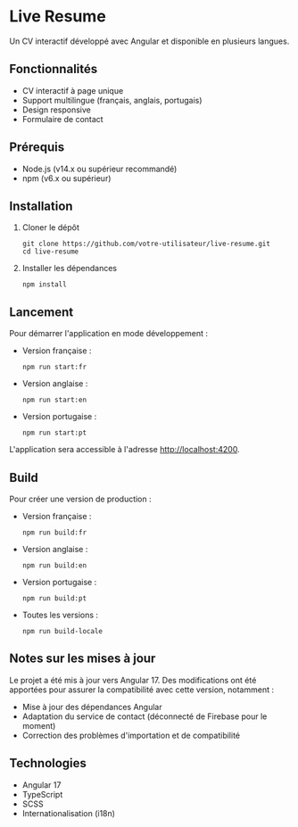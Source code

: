 # Live Resume

Un CV interactif développé avec Angular et disponible en plusieurs langues.

## Fonctionnalités

- CV interactif à page unique
- Support multilingue (français, anglais, portugais)
- Design responsive
- Formulaire de contact

## Prérequis

- Node.js (v14.x ou supérieur recommandé)
- npm (v6.x ou supérieur)

## Installation

1. Cloner le dépôt
   ```
   git clone https://github.com/votre-utilisateur/live-resume.git
   cd live-resume
   ```

2. Installer les dépendances
   ```
   npm install
   ```

## Lancement

Pour démarrer l'application en mode développement :

- Version française :
  ```
  npm run start:fr
  ```

- Version anglaise :
  ```
  npm run start:en
  ```

- Version portugaise :
  ```
  npm run start:pt
  ```

L'application sera accessible à l'adresse [http://localhost:4200](http://localhost:4200).

## Build

Pour créer une version de production :

- Version française :
  ```
  npm run build:fr
  ```

- Version anglaise :
  ```
  npm run build:en
  ```

- Version portugaise :
  ```
  npm run build:pt
  ```

- Toutes les versions :
  ```
  npm run build-locale
  ```

## Notes sur les mises à jour

Le projet a été mis à jour vers Angular 17. Des modifications ont été apportées pour assurer la compatibilité avec cette version, notamment :

- Mise à jour des dépendances Angular
- Adaptation du service de contact (déconnecté de Firebase pour le moment)
- Correction des problèmes d'importation et de compatibilité

## Technologies

- Angular 17
- TypeScript
- SCSS
- Internationalisation (i18n)
